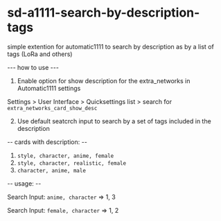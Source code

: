 # sd-a1111-search-by-description-tags
simple extention for automatic1111 to search by description as by a list of tags (LoRa and others)


--- how to use ---

1. Enable option for show description for the extra_networks in Automatic1111 settings

Settings > User Interface > Quicksettings list > search for `extra_networks_card_show_desc`

2. Use default seatcrch input to search by a set of tags included in the description

-- cards with description: --

1) `style, character, anime, female`
2) `style, character, realistic, female`
3) `character, anime, male`

-- usage: --

Search Input: `anime, character`
=> 1, 3

Search Input: `female, character`
=> 1, 2
